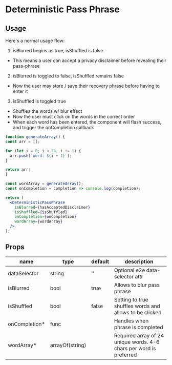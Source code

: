 # Deterministic Pass Phrase

## Usage

Here's a normal usage flow:
1. isBlurred begins as true, isShuffled is false
  - This means a user can accept a privacy disclaimer before revealing their pass-phrase
2. isBlurred is toggled to false, isShuffled remains false
  - Now the user may store / save their recovery phrase before having to enter it
3. isShuffled is toggled true
  - Shuffles the words w/ blur effect
  - Now the user must click on the words in the correct order
  - When each word has been entered, the component will flash success, and trigger the onCompletion callback

```jsx
function generateArray() {
const arr = [];

for (let i = 0; i < 24; i += 1) {
  arr.push(`Word: ${i + 1}`);
}

return arr;
}

const wordArray = generateArray();
const onCompletion = completion => console.log(completion);

return (
  <DeterministicPassPhrase
    isBlurred={hasAcceptedDisclaimer}
    isShuffled={isShuffled}
    onCompletion={onCompletion}
    wordArray={wordArray}
  />
);
```

## Props

| name | type | default | description |
| ---- | ---- | ------- | ----------- |
| dataSelector | string | '' | Optional e2e data-selector attr |
| isBlurred | bool | true | Allows to blur pass phrase |
| isShuffled | bool | false | Setting to true shuffles words and allows to be clicked |
| onCompletion* | func |  | Handles when phrase is completed |
| wordArray* | arrayOf(string) |  | Required array of 24 unique words. 4-6 chars per word is preferred |